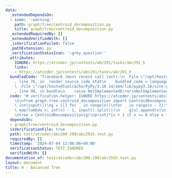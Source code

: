 ```yaml
---
data:
  _extendedDependsOn:
  - icon: ':warning:'
    path: graph/tree/centroid_decomposition.py
    title: graph/tree/centroid_decomposition.py
  _extendedRequiredBy: []
  _extendedVerifiedWith: []
  _isVerificationFailed: false
  _pathExtension: py
  _verificationStatusIcon: ':grey_question:'
  attributes:
    IGNORE: https://atcoder.jp/contests/abc291/tasks/abc291_h
    links:
    - https://atcoder.jp/contests/abc291/tasks/abc291_h
  bundledCode: "Traceback (most recent call last):\n  File \"/opt/hostedtoolcache/PyPy/3.10.14/x64/lib/pypy3.10/site-packages/onlinejudge_verify/documentation/build.py\"\
    , line 76, in _render_source_code_stat\n    bundled_code = language.bundle(\n\
    \  File \"/opt/hostedtoolcache/PyPy/3.10.14/x64/lib/pypy3.10/site-packages/onlinejudge_verify/languages/python.py\"\
    , line 96, in bundle\n    raise NotImplementedError\nNotImplementedError\n"
  code: "# verification-helper: IGNORE https://atcoder.jp/contests/abc291/tasks/abc291_h\n\
    \n\nfrom graph.tree.centroid_decomposition import CentroidDecomposition\n\nn =\
    \ int(input())\ng = [[] for _ in range(n)]\nfor _ in range(n - 1):\n    u, v =\
    \ map(lambda x: int(x) - 1, input().split())\n    g[u].append(v)\n    g[v].append(u)\n\
    \ntree = CentroidDecomposition(g)\nprint(*[v + 1 if v >= 0 else v for v in tree.belong])\n"
  dependsOn:
  - graph/tree/centroid_decomposition.py
  isVerificationFile: true
  path: test/atcoder/abc200-299/abc291h.test.py
  requiredBy: []
  timestamp: '2024-07-04 12:06:06+09:00'
  verificationStatus: TEST_IGNORED
  verifiedWith: []
documentation_of: test/atcoder/abc200-299/abc291h.test.py
layout: document
title: H - Balanced Tree
---
```

